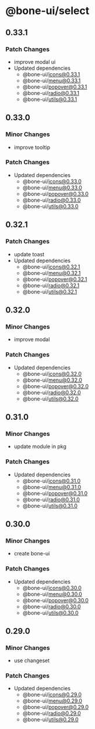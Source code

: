 # @bone-ui/select

## 0.33.1

### Patch Changes

- improve modal ui
- Updated dependencies
  - @bone-ui/icons@0.33.1
  - @bone-ui/menu@0.33.1
  - @bone-ui/popover@0.33.1
  - @bone-ui/radio@0.33.1
  - @bone-ui/utils@0.33.1

## 0.33.0

### Minor Changes

- improve tooltip

### Patch Changes

- Updated dependencies
  - @bone-ui/icons@0.33.0
  - @bone-ui/menu@0.33.0
  - @bone-ui/popover@0.33.0
  - @bone-ui/radio@0.33.0
  - @bone-ui/utils@0.33.0

## 0.32.1

### Patch Changes

- update toast
- Updated dependencies
  - @bone-ui/icons@0.32.1
  - @bone-ui/menu@0.32.1
  - @bone-ui/popover@0.32.1
  - @bone-ui/radio@0.32.1
  - @bone-ui/utils@0.32.1

## 0.32.0

### Minor Changes

- improve modal

### Patch Changes

- Updated dependencies
  - @bone-ui/icons@0.32.0
  - @bone-ui/menu@0.32.0
  - @bone-ui/popover@0.32.0
  - @bone-ui/radio@0.32.0
  - @bone-ui/utils@0.32.0

## 0.31.0

### Minor Changes

- update module in pkg

### Patch Changes

- Updated dependencies
  - @bone-ui/icons@0.31.0
  - @bone-ui/menu@0.31.0
  - @bone-ui/popover@0.31.0
  - @bone-ui/radio@0.31.0
  - @bone-ui/utils@0.31.0

## 0.30.0

### Minor Changes

- create bone-ui

### Patch Changes

- Updated dependencies
  - @bone-ui/icons@0.30.0
  - @bone-ui/menu@0.30.0
  - @bone-ui/popover@0.30.0
  - @bone-ui/radio@0.30.0
  - @bone-ui/utils@0.30.0

## 0.29.0

### Minor Changes

- use changeset

### Patch Changes

- Updated dependencies
  - @bone-ui/icons@0.29.0
  - @bone-ui/menu@0.29.0
  - @bone-ui/popover@0.29.0
  - @bone-ui/radio@0.29.0
  - @bone-ui/utils@0.29.0
